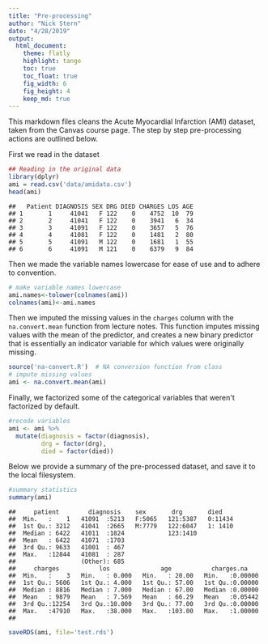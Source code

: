 ```yaml
---
title: "Pre-processing"
author: "Nick Stern"
date: "4/28/2019"
output: 
  html_document:
    theme: flatly
    highlight: tango
    toc: true
    toc_float: true
    fig_width: 6
    fig_height: 4
    keep_md: true
---
```




This markdown files cleans the Acute Myocardial Infarction (AMI) dataset, taken from the Canvas course page. The step by step pre-processing actions are outlined below.

First we read in the dataset


```r
## Reading in the original data
library(dplyr)
ami = read.csv('data/amidata.csv')
head(ami)
```

```
##   Patient DIAGNOSIS SEX DRG DIED CHARGES LOS AGE
## 1       1     41041   F 122    0    4752  10  79
## 2       2     41041   F 122    0    3941   6  34
## 3       3     41091   F 122    0    3657   5  76
## 4       4     41081   F 122    0    1481   2  80
## 5       5     41091   M 122    0    1681   1  55
## 6       6     41091   M 121    0    6379   9  84
```

Then we made the variable names lowercase for ease of use and to adhere to convention.


```r
# make variable names lowercase
ami.names<-tolower(colnames(ami))
colnames(ami)<-ami.names
```

Then we imputed the missing values in the ```charges``` column with the ```na.convert.mean``` function from lecture notes. This function imputes missing values with the mean of the predictor, and creates a new binary predictor that is essentially an indicator variable for which values were originally missing. 


```r
source('na-convert.R')  # NA conversion function from class
# impute missing values
ami <- na.convert.mean(ami)
```

Finally, we factorized some of the categorical variables that weren't factorized by default.


```r
#recode variables
ami <- ami %>%
  mutate(diagnosis = factor(diagnosis),
         drg = factor(drg),
         died = factor(died))
```

Below we provide a summary of the pre-processed dataset, and save it to the local filesystem.


```r
#summary statistics
summary(ami)
```

```
##     patient        diagnosis    sex       drg       died     
##  Min.   :    1   41091  :5213   F:5065   121:5387   0:11434  
##  1st Qu.: 3212   41041  :2665   M:7779   122:6047   1: 1410  
##  Median : 6422   41011  :1824            123:1410            
##  Mean   : 6422   41071  :1703                                
##  3rd Qu.: 9633   41001  : 467                                
##  Max.   :12844   41081  : 287                                
##                  (Other): 685                                
##     charges           los              age           charges.na     
##  Min.   :    3   Min.   : 0.000   Min.   : 20.00   Min.   :0.00000  
##  1st Qu.: 5606   1st Qu.: 4.000   1st Qu.: 57.00   1st Qu.:0.00000  
##  Median : 8816   Median : 7.000   Median : 67.00   Median :0.00000  
##  Mean   : 9879   Mean   : 7.569   Mean   : 66.29   Mean   :0.05442  
##  3rd Qu.:12254   3rd Qu.:10.000   3rd Qu.: 77.00   3rd Qu.:0.00000  
##  Max.   :47910   Max.   :38.000   Max.   :103.00   Max.   :1.00000  
## 
```

```r
saveRDS(ami, file='test.rds')
```




